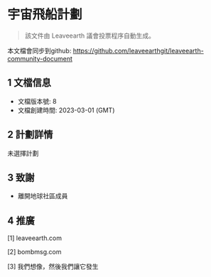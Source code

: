 # 宇宙飛船計劃

>該文件由 Leaveearth 議會投票程序自動生成。

本文檔會同步到github: https://github.com/leaveearthgit/leaveearth-community-document

## 1 文檔信息

- 文檔版本號: 8
- 文檔創建時間: 2023-03-01 (GMT)

## 2 計劃詳情

未選擇計劃

## 3 致謝
* 離開地球社區成員

## 4 推廣
[1] leaveearth.com

[2] bombmsg.com

[3] 我們想像，然後我們讓它發生